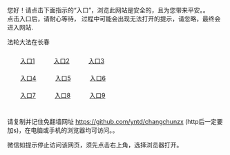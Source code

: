 您好！请点击下面指示的“入口”，浏览此网站是安全的，且为您带来平安。。 <br/>
点击入口后，请耐心等待， 过程中可能会出现无法打开的提示，请忽略，最终会进入网站. </br>

法轮大法在长春<br/>
<div style="padding:10px"><a style="margin:20px" target="_blank" href="https://d283n2aezx6s1c.cloudfront.net/2Qpsp?oweffzo" id="ccLink1" rel="nofollow">入口1</a> <a target="_blank" style="margin:20px" href="https://d1p31v0lngtbns.cloudfront.net/2Qpsp?kmymw" id="ccLink2" rel="nofollow">入口2</a> <a style="margin:20px" target="_blank" href="https://doly5s7m1lsms.cloudfront.net/2Qpsp?vdpldqur" id="ccLink3" rel="nofollow">入口3</a></div>

<div style="padding:10px" ><a style="margin:20px" target="_blank" href="https://d283n2aezx6s1c.cloudfront.net/2Qpsp?oweffzo" id="ccLink4" rel="nofollow">入口4</a> <a style="margin:20px" href="https://d1p31v0lngtbns.cloudfront.net/2Qpsp?kmymw" target="_blank" id="ccLink5" rel="nofollow">入口5</a> <a style="margin:20px" href="https://doly5s7m1lsms.cloudfront.net/2Qpsp?vdpldqur" target="_blank" id="ccLink6" rel="nofollow">入口6</a></div>

<div style="padding:10px"><a style="margin:20px" target="_blank" href="https://d283n2aezx6s1c.cloudfront.net/2Qpsp?oweffzo" id="ccLink7" rel="nofollow">入口7</a> <a style="margin:20px" href="https://d1p31v0lngtbns.cloudfront.net/2Qpsp?kmymw" target="_blank" id="ccLink8" rel="nofollow">入口8</a> <a style="margin:20px" target="_blank" href="https://doly5s7m1lsms.cloudfront.net/2Qpsp?vdpldqur" id="ccLink9" rel="nofollow">入口9</a></div>

<br/>



请复制并记住免翻墙网址 https://github.com/yntd/changchunzx (http后一定要加s)，在电脑或手机的浏览器均可访问。。<br/>

微信如提示停止访问该网页，须先点击右上角，选择浏览器打开。

